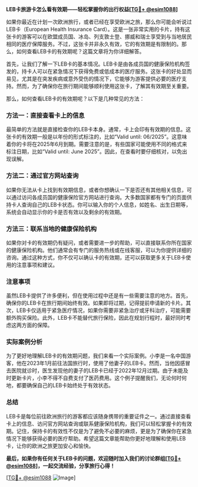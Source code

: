 **LEB卡旅游卡怎么看有效期——轻松掌握你的出行权益[[TG💪+ @esim1088](https://t.me/s/esim1088)]**

如果你最近在计划一次欧洲旅行，或者已经在享受欧洲之旅，那么你可能会听说过LEB卡（European Health Insurance Card）。这是一张非常实用的卡片，持有这张卡的游客可以在欧盟成员国、冰岛、列支敦士登、挪威和瑞士享受到与当地居民相同的医疗保障服务。不过，这张卡并非永久有效，它的有效期是有限制的。那么，如何查看LEB卡的有效期呢？这篇文章将为你详细解答。

首先，让我们了解一下LEB卡的基本情况。LEB卡是由各成员国的健康保险机构签发的，持卡人可以在紧急情况下获得免费或低成本的医疗服务。这张卡的好处显而易见，尤其是在突发疾病或意外受伤的情况下，它能够为游客提供必要的医疗支持。然而，为了确保你在旅行期间能够顺利使用这张卡，了解其有效期至关重要。

那么，如何查看LEB卡的有效期呢？以下是几种常见的方法：

### 方法一：直接查看卡上的信息

最简单的方法就是直接检查你的LEB卡本身。通常，卡上会印有有效期的信息。这张卡的有效期一般是以年份的形式标注的，比如“Valid until: 06/2025”。这意味着你的卡将在2025年6月到期。需要注意的是，有些国家可能使用不同的格式来标注日期，比如“Valid until: June 2025”。因此，在查看时要仔细核对，以免出现误解。

### 方法二：通过官方网站查询

如果你无法从卡上找到有效期信息，或者你想确认一下是否还有其他相关信息，可以通过访问各成员国的健康保险官方网站进行查询。大多数国家都有专门的页面供持卡人查询自己的LEB卡状态。你可以输入你的个人信息，如姓名、出生日期等，系统会自动显示你的卡是否有效以及剩余的有效期。

### 方法三：联系当地的健康保险机构

如果你对卡的有效期仍有疑问，或者需要进一步的帮助，可以直接联系你所在国家的健康保险机构。他们通常会有专门的服务热线或在线客服，可以为你提供详细的咨询。通过这种方式，你不仅可以确认卡的有效期，还可以获取更多关于LEB卡使用的注意事项和建议。

### 注意事项

虽然LEB卡提供了许多便利，但在使用过程中还是有一些需要注意的地方。首先，确保你的LEB卡在旅行期间始终有效。如果即将过期，记得提前申请新的卡片。其次，LEB卡仅适用于紧急医疗情况，如果你需要非紧急治疗或牙科治疗，可能需要额外购买保险。此外，LEB卡不能替代旅行保险，因此在规划行程时，最好同时考虑这两方面的保障。

### 实际案例分析

为了更好地理解LEB卡的有效期问题，我们来看一个实际案例。小李是一名中国游客，他在2023年1月前往法国旅行时，使用了他妻子的LEB卡。然而，当他因感冒去医院就诊时，医生发现他的妻子的LEB卡已经于2022年12月过期。由于未能及时更新卡片，小李不得不自费支付了医药费用。这个例子提醒我们，无论何时何地，都要确保自己的LEB卡始终处于有效状态。

### 总结

LEB卡是每位前往欧洲旅行的游客都应该随身携带的重要证件之一。通过直接查看卡上的信息、访问官方网站查询或联系健康保险机构，我们可以轻松掌握卡的有效期。记住，保持卡的有效性不仅是为了避免不必要的麻烦，更是为了确保你在紧急情况下能够获得必要的医疗帮助。希望这篇文章能帮助你更好地理解和使用LEB卡，让你的欧洲之旅更加安心和愉快。

**最后，如果你有任何关于LEB卡的问题，欢迎随时加入我们的讨论群组[[TG💪+ @esim1088](https://t.me/s/esim1088)]，一起交流经验，分享旅行心得！**

[[TG💪+ @esim1088](https://t.me/s/esim1088) ![Image](https://i.postimg.cc/4NQfJmqS/Snipaste-2025-05-13-00-14-12.png)]